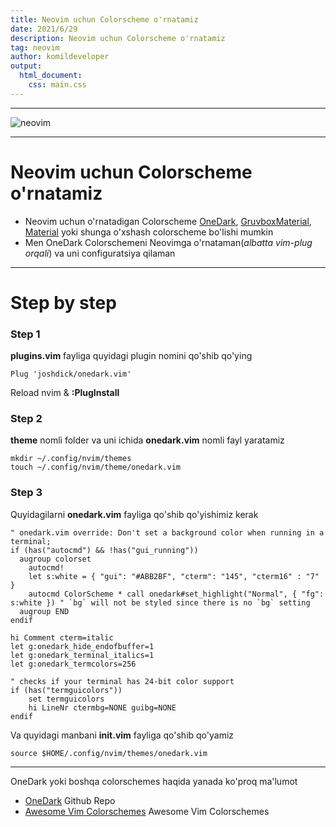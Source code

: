 ```yaml
---
title: Neovim uchun Colorscheme o'rnatamiz
date: 2021/6/29
description: Neovim uchun Colorscheme o'rnatamiz
tag: neovim
author: komildeveloper
output:
  html_document:
    css: main.css
---
```


---

![neovim](https://www.chrisatmachine.com/static/ff1c356d6a7f46604822f50919abcf83/5134e/neovim.png)

---

# Neovim uchun Colorscheme o'rnatamiz

- Neovim uchun o'rnatadigan Colorscheme [OneDark](https://github.com/joshdick/onedark.vim), [GruvboxMaterial](https://github.com/sainnhe/gruvbox-material), [Material](https://github.com/kaicataldo/material.vim) yoki shunga o'xshash colorscheme bo'lishi mumkin
- Men OneDark Colorschemeni Neovimga o'rnataman(_albatta vim-plug orqali_) va uni configuratsiya qilaman

---

# Step by step

### Step 1

**plugins.vim** fayliga quyidagi plugin nomini qo'shib qo'ying

```
Plug 'joshdick/onedark.vim'
```

Reload nvim & **:PlugInstall**

### Step 2

**theme** nomli folder va uni ichida **onedark.vim** nomli fayl yaratamiz

```
mkdir ~/.config/nvim/themes
touch ~/.config/nvim/theme/onedark.vim
```

### Step 3

Quyidagilarni **onedark.vim** fayliga qo'shib qo'yishimiz kerak

```
" onedark.vim override: Don't set a background color when running in a terminal;
if (has("autocmd") && !has("gui_running"))
  augroup colorset
    autocmd!
    let s:white = { "gui": "#ABB2BF", "cterm": "145", "cterm16" : "7" }
    autocmd ColorScheme * call onedark#set_highlight("Normal", { "fg": s:white }) " `bg` will not be styled since there is no `bg` setting
  augroup END
endif

hi Comment cterm=italic
let g:onedark_hide_endofbuffer=1
let g:onedark_terminal_italics=1
let g:onedark_termcolors=256

" checks if your terminal has 24-bit color support
if (has("termguicolors"))
    set termguicolors
    hi LineNr ctermbg=NONE guibg=NONE
endif
```

Va quyidagi manbani **init.vim** fayliga qo'shib qo'yamiz

```
source $HOME/.config/nvim/themes/onedark.vim
```

---

OneDark yoki boshqa colorschemes haqida yanada ko'proq ma'lumot

- [OneDark](https://github.com/joshdick/onedark.vim) Github Repo
- [Awesome Vim Colorschemes](https://github.com/rafi/awesome-vim-colorschemes) Awesome Vim Colorschemes
